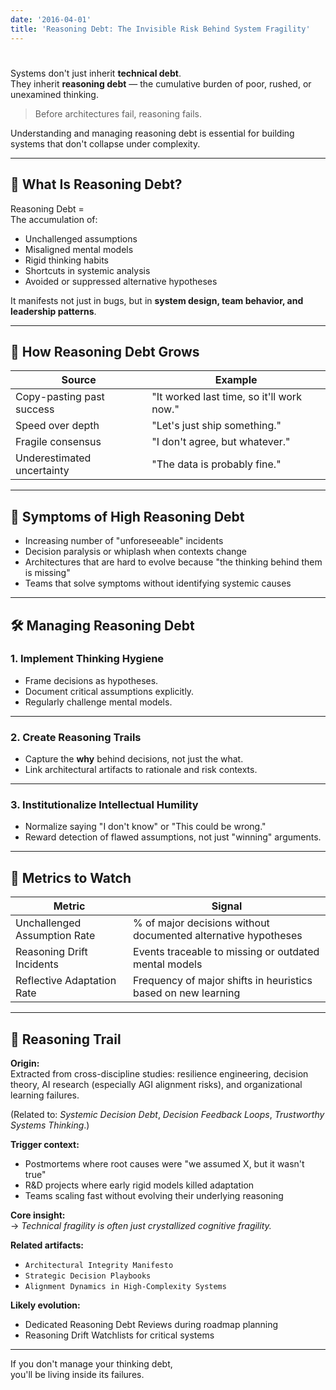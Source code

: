 ```yaml
---
date: '2016-04-01'
title: 'Reasoning Debt: The Invisible Risk Behind System Fragility'
---
```


# 

Systems don't just inherit **technical debt**.  
They inherit **reasoning debt** — the cumulative burden of poor, rushed, or unexamined thinking.

> Before architectures fail, reasoning fails.

Understanding and managing reasoning debt is essential for building systems that don't collapse under complexity.

---

## 🧠 What Is Reasoning Debt?

Reasoning Debt =  
The accumulation of:

- Unchallenged assumptions
- Misaligned mental models
- Rigid thinking habits
- Shortcuts in systemic analysis
- Avoided or suppressed alternative hypotheses

It manifests not just in bugs, but in **system design, team behavior, and leadership patterns**.

---

## 🧩 How Reasoning Debt Grows

| Source | Example |
|--------|---------|
| Copy-pasting past success | "It worked last time, so it'll work now." |
| Speed over depth | "Let's just ship something." |
| Fragile consensus | "I don't agree, but whatever." |
| Underestimated uncertainty | "The data is probably fine." |

---

## 🚨 Symptoms of High Reasoning Debt

- Increasing number of "unforeseeable" incidents
- Decision paralysis or whiplash when contexts change
- Architectures that are hard to evolve because "the thinking behind them is missing"
- Teams that solve symptoms without identifying systemic causes

---

## 🛠 Managing Reasoning Debt

### 1. **Implement Thinking Hygiene**

- Frame decisions as hypotheses.
- Document critical assumptions explicitly.
- Regularly challenge mental models.

---

### 2. **Create Reasoning Trails**

- Capture the **why** behind decisions, not just the what.
- Link architectural artifacts to rationale and risk contexts.

---

### 3. **Institutionalize Intellectual Humility**

- Normalize saying "I don't know" or "This could be wrong."
- Reward detection of flawed assumptions, not just "winning" arguments.

---

## 📏 Metrics to Watch

| Metric | Signal |
|--------|--------|
| Unchallenged Assumption Rate | % of major decisions without documented alternative hypotheses |
| Reasoning Drift Incidents | Events traceable to missing or outdated mental models |
| Reflective Adaptation Rate | Frequency of major shifts in heuristics based on new learning |

---

## 🧭 Reasoning Trail

**Origin:**  
Extracted from cross-discipline studies: resilience engineering, decision theory, AI research (especially AGI alignment risks), and organizational learning failures.

(Related to: *Systemic Decision Debt*, *Decision Feedback Loops*, *Trustworthy Systems Thinking*.)

**Trigger context:**  
- Postmortems where root causes were "we assumed X, but it wasn't true"
- R&D projects where early rigid models killed adaptation
- Teams scaling fast without evolving their underlying reasoning

**Core insight:**  
→ *Technical fragility is often just crystallized cognitive fragility.*

**Related artifacts:**  
- `Architectural Integrity Manifesto`  
- `Strategic Decision Playbooks`  
- `Alignment Dynamics in High-Complexity Systems`

**Likely evolution:**  
- Dedicated Reasoning Debt Reviews during roadmap planning
- Reasoning Drift Watchlists for critical systems

---

If you don't manage your thinking debt,  
you'll be living inside its failures.
